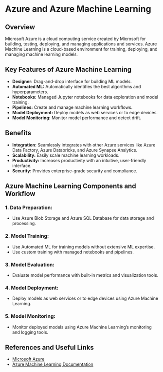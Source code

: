 # Azure and Azure Machine Learning

## Overview
Microsoft Azure is a cloud computing service created by Microsoft for building, testing, deploying, and managing applications and services. Azure Machine Learning is a cloud-based environment for training, deploying, and managing machine learning models.

## Key Features of Azure Machine Learning
- **Designer:** Drag-and-drop interface for building ML models.
- **Automated ML:** Automatically identifies the best algorithms and hyperparameters.
- **Notebooks:** Managed Jupyter notebooks for data exploration and model training.
- **Pipelines:** Create and manage machine learning workflows.
- **Model Deployment:** Deploy models as web services or to edge devices.
- **Model Monitoring:** Monitor model performance and detect drift.

## Benefits
- **Integration:** Seamlessly integrates with other Azure services like Azure Data Factory, Azure Databricks, and Azure Synapse Analytics.
- **Scalability:** Easily scale machine learning workloads.
- **Productivity:** Increases productivity with an intuitive, user-friendly interface.
- **Security:** Provides enterprise-grade security and compliance.

## Azure Machine Learning Components and Workflow

### 1. Data Preparation:
- Use Azure Blob Storage and Azure SQL Database for data storage and processing.

### 2. Model Training:
- Use Automated ML for training models without extensive ML expertise.
- Use custom training with managed notebooks and pipelines.

### 3. Model Evaluation:
- Evaluate model performance with built-in metrics and visualization tools.

### 4. Model Deployment:
- Deploy models as web services or to edge devices using Azure Machine Learning.

### 5. Model Monitoring:
- Monitor deployed models using Azure Machine Learning’s monitoring and logging tools.

## References and Useful Links
- [Microsoft Azure](https://azure.microsoft.com/en-us/)
- [Azure Machine Learning Documentation](https://docs.microsoft.com/en-us/azure/machine-learning/)
